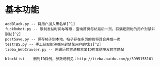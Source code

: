 # 基本功能 #
	addBlack.py -- 将用户加入黑名单[^1]
	fuckRobot.py -- 限制发帖时间与等级，查询首页每帖最后一页，将满足限制的用户封禁并删帖[^2]
	postSave.py -- 保存帖子到本地，帖子存在多页的则将其合并成一页
	testTBS.py -- 手工获取能够循环封禁某用户的tbs[^2]
	tieba_WebCrawler.py -- 用遍历的方法搜索某ID在某贴吧发的主题帖

	blockList -- 删封ID样例，参数说明见：http://tieba.baidu.com/p/3995155161


[^1]:需要大吧主权限
[^2]:需要吧务权限